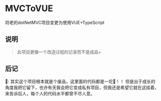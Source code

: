 # MVCToVUE
将老的dotNetMVC项目变更为使用VUE+TypeScript

## 说明
> 此项目更像一个改造过程的记录而不是成品+
>
> 
## 后记
👴: 其实这个项目根本就是个废品，这里面的代码都是一坨💩！！ 但是出于成长的角度我把它留下，也许有天我会把它变成私有项目，但我还是希望它就在这挂着，来告诉后人，每个人的代码水平都曾不尽人意。
